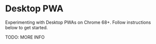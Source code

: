 # Desktop PWA
Experimenting with Desktop PWAs on Chrome 68+. Follow instructions below to get started.

TODO: MORE INFO